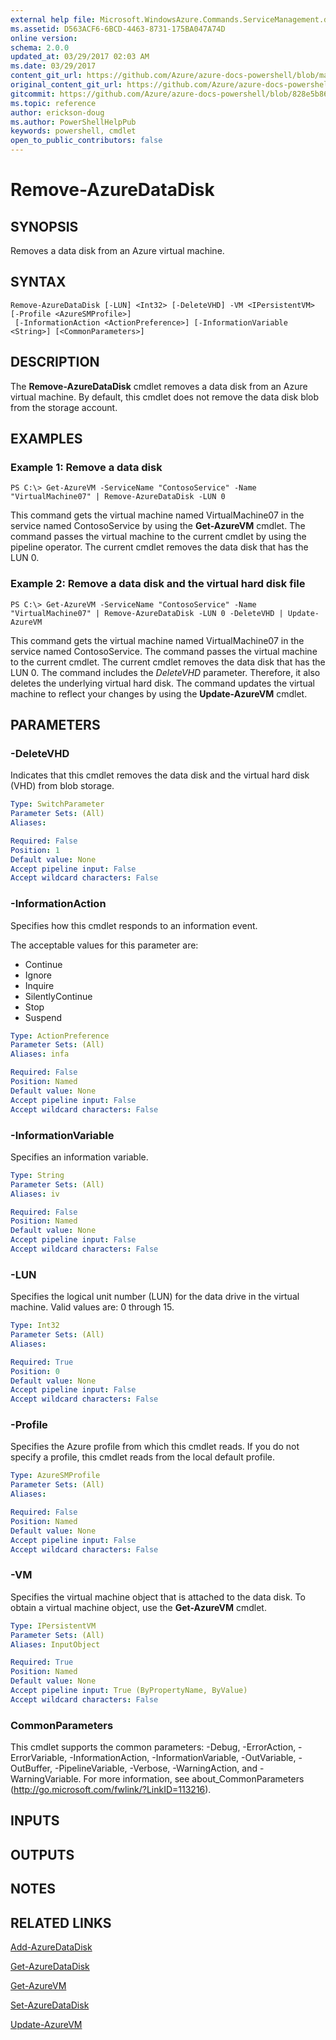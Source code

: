 ```yaml
---
external help file: Microsoft.WindowsAzure.Commands.ServiceManagement.dll-Help.xml
ms.assetid: D563ACF6-6BCD-4463-8731-175BA047A74D
online version:
schema: 2.0.0
updated_at: 03/29/2017 02:03 AM
ms.date: 03/29/2017
content_git_url: https://github.com/Azure/azure-docs-powershell/blob/master/azureps-cmdlets-docs/ServiceManagement/Azure/v3.7.0/Remove-AzureDataDisk.md
original_content_git_url: https://github.com/Azure/azure-docs-powershell/blob/master/azureps-cmdlets-docs/ServiceManagement/Azure/v3.7.0/Remove-AzureDataDisk.md
gitcommit: https://github.com/Azure/azure-docs-powershell/blob/828e5b8648af6bdf3119ffe0cd409647f00de183
ms.topic: reference
author: erickson-doug
ms.author: PowerShellHelpPub
keywords: powershell, cmdlet
open_to_public_contributors: false
---
```


# Remove-AzureDataDisk

## SYNOPSIS
Removes a data disk from an Azure virtual machine.

## SYNTAX

```
Remove-AzureDataDisk [-LUN] <Int32> [-DeleteVHD] -VM <IPersistentVM> [-Profile <AzureSMProfile>]
 [-InformationAction <ActionPreference>] [-InformationVariable <String>] [<CommonParameters>]
```

## DESCRIPTION
The **Remove-AzureDataDisk** cmdlet removes a data disk from an Azure virtual machine.
By default, this cmdlet does not remove the data disk blob from the storage account.

## EXAMPLES

### Example 1: Remove a data disk
```
PS C:\> Get-AzureVM -ServiceName "ContosoService" -Name "VirtualMachine07" | Remove-AzureDataDisk -LUN 0
```

This command gets the virtual machine named VirtualMachine07 in the service named ContosoService by using the **Get-AzureVM** cmdlet.
The command passes the virtual machine to the current cmdlet by using the pipeline operator.
The current cmdlet removes the data disk that has the LUN 0.

### Example 2: Remove a data disk and the virtual hard disk file
```
PS C:\> Get-AzureVM -ServiceName "ContosoService" -Name "VirtualMachine07" | Remove-AzureDataDisk -LUN 0 -DeleteVHD | Update-AzureVM
```

This command gets the virtual machine named VirtualMachine07 in the service named ContosoService.
The command passes the virtual machine to the current cmdlet.
The current cmdlet removes the data disk that has the LUN 0.
The command includes the *DeleteVHD* parameter.
Therefore, it also deletes the underlying virtual hard disk.
The command updates the virtual machine to reflect your changes by using the **Update-AzureVM** cmdlet.

## PARAMETERS

### -DeleteVHD
Indicates that this cmdlet removes the data disk and the virtual hard disk (VHD) from blob storage.

```yaml
Type: SwitchParameter
Parameter Sets: (All)
Aliases: 

Required: False
Position: 1
Default value: None
Accept pipeline input: False
Accept wildcard characters: False
```

### -InformationAction
Specifies how this cmdlet responds to an information event.

The acceptable values for this parameter are:

- Continue
- Ignore
- Inquire
- SilentlyContinue
- Stop
- Suspend

```yaml
Type: ActionPreference
Parameter Sets: (All)
Aliases: infa

Required: False
Position: Named
Default value: None
Accept pipeline input: False
Accept wildcard characters: False
```

### -InformationVariable
Specifies an information variable.

```yaml
Type: String
Parameter Sets: (All)
Aliases: iv

Required: False
Position: Named
Default value: None
Accept pipeline input: False
Accept wildcard characters: False
```

### -LUN
Specifies the logical unit number (LUN) for the data drive in the virtual machine.
Valid values are: 0 through 15.

```yaml
Type: Int32
Parameter Sets: (All)
Aliases: 

Required: True
Position: 0
Default value: None
Accept pipeline input: False
Accept wildcard characters: False
```

### -Profile
Specifies the Azure profile from which this cmdlet reads.
If you do not specify a profile, this cmdlet reads from the local default profile.

```yaml
Type: AzureSMProfile
Parameter Sets: (All)
Aliases: 

Required: False
Position: Named
Default value: None
Accept pipeline input: False
Accept wildcard characters: False
```

### -VM
Specifies the virtual machine object that is attached to the data disk.
To obtain a virtual machine object, use the **Get-AzureVM** cmdlet.

```yaml
Type: IPersistentVM
Parameter Sets: (All)
Aliases: InputObject

Required: True
Position: Named
Default value: None
Accept pipeline input: True (ByPropertyName, ByValue)
Accept wildcard characters: False
```

### CommonParameters
This cmdlet supports the common parameters: -Debug, -ErrorAction, -ErrorVariable, -InformationAction, -InformationVariable, -OutVariable, -OutBuffer, -PipelineVariable, -Verbose, -WarningAction, and -WarningVariable. For more information, see about_CommonParameters (http://go.microsoft.com/fwlink/?LinkID=113216).

## INPUTS

## OUTPUTS

## NOTES

## RELATED LINKS

[Add-AzureDataDisk](./Add-AzureDataDisk.md)

[Get-AzureDataDisk](./Get-AzureDataDisk.md)

[Get-AzureVM](./Get-AzureVM.md)

[Set-AzureDataDisk](./Set-AzureDataDisk.md)

[Update-AzureVM](./Update-AzureVM.md)


